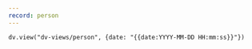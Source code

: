 ```yaml
---
record: person
---
```

```dataviewjs
dv.view("dv-views/person", {date: "{{date:YYYY-MM-DD HH:mm:ss}}"})
```